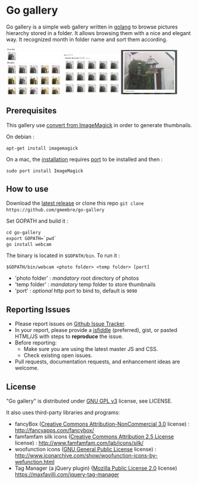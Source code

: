 Go gallery
========

Go gallery is a simple web gallery written in [golang](https://golang.org) to browse pictures hierarchy stored in a folder. It allows browsing them with a nice and elegant way. It recognized month in folder name and sort them according.

<img src="/doc/folders.png?raw=true" alt="Folder listing" width="30%">
<img src="/doc/photo.png?raw=true" alt="Photo listing" width="30%">
<img src="/doc/fancybox.png?raw=true" alt="Fancybox" width="30%">

Prerequisites
----------

This gallery use [convert from ImageMagick](http://www.imagemagick.org/script/convert.php) in order to generate thumbnails.

On debian :
```
apt-get install imagemagick
```

On a mac, the [installation](http://www.imagemagick.org/script/binary-releases.php#macosx) requires [port](https://www.macports.org/) to be installed and then :
```
sudo port install ImageMagick
```

How to use
----------

Download the [latest release](https://github.com/gmembre/go-gallery/archive/master.zip) or clone this repo `git clone https://github.com/gmembre/go-gallery`

Set GOPATH and build it :
```
cd go-gallery
export GOPATH=`pwd`
go install webcam
```

The binary is located in `$GOPATH/bin`.
To run it :
```
$GOPATH/bin/webcam <photo folder> <temp folder> [port]
```
  * 'photo folder' : *mandatory* root directory of photos
  * 'temp folder' : *mandatory* temp folder to store thumbnails
  * 'port' : *optional* http port to bind to, default is `9090`


Reporting Issues
----------
  * Please report issues on [Github Issue Tracker](https://github.com/gmembre/go-gallery/issues).
  * In your report, please provide a [jsfiddle](http://jsfiddle.net) (preferred), gist, or pasted HTML/JS with steps to **reproduce** the issue.
  * Before reporting:
     * Make sure you are using the latest master JS and CSS.
     * Check existing open issues.
  * Pull requests, documentation requests, and enhancement ideas are welcome.


License
----------
"Go gallery" is distributed under [GNU GPL v3](http://www.gnu.org/licenses/gpl-3.0.en.html) license, see LICENSE.

It also uses third-party libraries and programs:
  * fancyBox ([Creative Commons Attribution-NonCommercial 3.0](http://creativecommons.org/licenses/by-nc/3.0/) license) :  http://fancyapps.com/fancybox/
  * famfamfam silk icons ([Creative Commons Attribution 2.5 License](http://creativecommons.org/licenses/by/2.5/) license) : http://www.famfamfam.com/lab/icons/silk/
  * woofunction icons ([GNU General Public License](http://www.gnu.org/licenses/gpl.html) license) : http://www.iconarchive.com/show/woofunction-icons-by-wefunction.html
  * Tag Manager (a jQuery plugin) ([Mozilla Public License 2.0](https://www.mozilla.org/en-US/MPL/2.0/) license) https://maxfavilli.com/jquery-tag-manager
